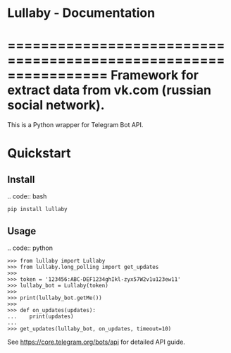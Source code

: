 # Lullaby - Documentation


================================================================
Framework for extract data from vk.com (russian social network).
================================================================

This is a Python wrapper for Telegram Bot API.

Quickstart
==========

Install
-------

.. code:: bash

    pip install lullaby

Usage
-----

.. code:: python

    >>> from lullaby import Lullaby
    >>> from lullaby.long_polling import get_updates
    >>>
    >>> token = '123456:ABC-DEF1234ghIkl-zyx57W2v1u123ew11'
    >>> lullaby_bot = Lullaby(token)
    >>>
    >>> print(lullaby_bot.getMe())
    >>>
    >>> def on_updates(updates):
    ...    print(updates)
    ...
    >>> get_updates(lullaby_bot, on_updates, timeout=10)

See https://core.telegram.org/bots/api for detailed API guide.
